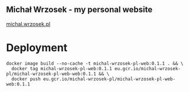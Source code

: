 ## Michał Wrzosek - my personal website

[michal.wrzosek.pl](http://michal.wrzosek.pl)

# Deployment

```
docker image build --no-cache -t michal-wrzosek-pl-web:0.1.1 . && \
  docker tag michal-wrzosek-pl-web:0.1.1 eu.gcr.io/michal-wrzosek-pl/michal-wrzosek-pl-web-web:0.1.1 && \
  docker push eu.gcr.io/michal-wrzosek-pl/michal-wrzosek-pl-web-web:0.1.1
```
